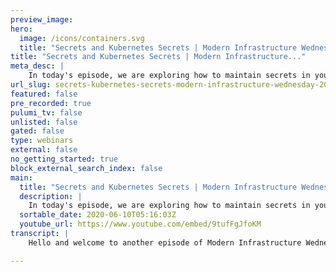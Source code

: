 ```yaml
---
preview_image:
hero:
  image: /icons/containers.svg
  title: "Secrets and Kubernetes Secrets | Modern Infrastructure Wednesday 2020-06-10"
title: "Secrets and Kubernetes Secrets | Modern Infrastructure..."
meta_desc: |
    In today's episode, we are exploring how to maintain secrets in your infrastructure as code programs and how to provide a secret into a Kubernetes ...
url_slug: secrets-kubernetes-secrets-modern-infrastructure-wednesday-20200610
featured: false
pre_recorded: true
pulumi_tv: false
unlisted: false
gated: false
type: webinars
external: false
no_getting_started: true
block_external_search_index: false
main:
  title: "Secrets and Kubernetes Secrets | Modern Infrastructure Wednesday 2020-06-10"
  description: |
    In today's episode, we are exploring how to maintain secrets in your infrastructure as code programs and how to provide a secret into a Kubernetes cluster. Code for this episode available here:  https://github.com/pulumi/pulumitv/tree/master/modern-infrastructure-wednesday/2020-06-10  The examples are in TypeScript but Pulumi makes it easy to stand up infrastructure in your favorite languages including Python, JavaScript, Go, and .NET - saving time over legacy tools like CloudFormation and Hashicorp Terraform.  https://www.pulumi.com/docs/get-started/?utm_campaign=PulumiTV&utm_source=youtube.com&utm_medium=video
  sortable_date: 2020-06-10T05:16:03Z
  youtube_url: https://www.youtube.com/embed/9tufFgJfoKM
transcript: |
    Hello and welcome to another episode of Modern Infrastructure Wednesday. Today, we're gonna be talking about secrets and Kin secrets. So we'll talk about these two topics. Uh It should be actually a very, fairly short episode, but hopefully very insightful around just handling secrets in Pulumi and how to deal with secrets in. Let's get started. So I have a project here. We're doing this in typescript today. Uh Last couple episodes were in other languages. So I decided to do some typescript. And uh today, uh first, I guess let's just talk about like generating a value and then also like, what does it mean for something to be secret? Um So in Pulumi, there's this concept of secrets and, and same thing in communities and they're slightly different in terms of what they do. Um But first, let's start to like, let's just ate some data. So we can actually do this with the random package. So I've imported the random package here. I'm in a Pulumi uh environment already. And so we can actually just do something like this. We can just say constant, you know, like value uh equals and we can say we can give the new random and we can, you know, say we want a password. Um So we'll give it a name and uh this takes a length. Uh And I believe that's all we need. Uh You can see all these other options are optional. So let's give it a length of 16 and let's uh get that, let's export that value. So we'll call this export uh pw oops and yeah, result. OK. So this should just give us a random value. And um let's see how, let's see what this does. Mhm So you can see we create this resource random password and you can see we export and you can see in plain text, we have this, this password. Um And so obviously, that's not what we want. We want this to be a actually, you know AAA value that's secret and, and encrypted in our state. So if we, if we look at, you know Pulumi stack export, uh if we look at this, uh we can also see here that this is just right there straight out in the open uh completely unencrypted. And so that's not really what we want. Uh We want this to be a secret. So how do we do that? We can actually use this thing in bloomy called uh additional secret outputs. And this lets us specify if there are any fields uh that we want to be marked as secret. So in this case, we want the result to be marked as secret and we can run Pulumi up again and let's see what this does. So you can see it's actually gonna change this from what it used to be into a secret. So if we run this and now we go and try to look at our sack, uh we can actually see that here. Now, it's, it's, it's, it's an encrypted value. So this is no longer uh in plain text in our, in our state. Uh It's, it's nicely hidden. Um And, and this is related to the idea that, you know, when you, when you have configuration in Pulumi, so if you have Pulumi config set, you know, let's call this uh uh key and we have some value. Uh It's just called value um you know, in the config uh oops, uh it's just, it's just there, right? Key value. And so again, you know, in a configuration, you could have things that are secret as well. So we can actually do this. And if we do, if we look at that, now, we can see that this is actually marked as, as a secret. And so if we, if we actually look at the file, um we can see here, it's actually a it's a secure string. So this is this is also encrypted uh using, using the secret provider. So that's kind of the, the si similar things are happening there, we can actually bring that value in. So if we um and so let's we bring in the config and then we can say, and so we can try to export this and we'll see what happens and we should see the same thing you can see here, the, the secret key is still a secret. And so it's, it's never exposed uh in plain text, even though um obviously, we, we know during the program execution what the value of this is. So at any point during the execution of this program, we can pass these in to other things. And so this is where uh cupidity secrets come in. Uh or what, what I, what I want to talk about today. Um So you can totally imagine, you know, you wanna provide this secret value uh in your cluster and use it in some way. And so you could do uh something like this. And so you can create a uh this is the a secret that's native to the community is API and this takes uh so some arguments and here we'll give it the string data and let's call this, you know, uh key and we can give it the value and here we can give the the secret. And once again, you know, let, let's, let's just verify that uh this is all nicely um nicely hidden. Uh we can export this. And so now you can see if we're gonna go create this, this community secret. I, I'm running mini cube on my machine. So it's gonna, it's gonna stick into, into my local uh mini cube cluster. And you can see once again that, you know, the secret is actually the secret this is passed through. Uh So what's nice is, is, you know, here you can see that this was marked as a secret and because it's still secret, the, it, it, it, it uh the secret propagates through to, to the other uh outputs of this particular of this particular resource. So here it is still secret because when it came in, it was secret. Uh And so secret is, is something that, that propagates throughout the program. Uh And so if we, if we go back to our uh sack export and we kind of look at what's in here. Uh If we come down here, you can see in our resources, you know, all this stuff, all these outputs are always uh always encrypted. And so, so none of those things are ever exposed um to the program. And you can see here in, in the resource itself, same thing uh those are never really exposed uh in any way. Uh Except, you know, obviously until it's until it's used at run time. Uh So whether that's, you know, in, in the communities, if we, you know, if you're using, using Q cuddle or in some other, you know, some other fashion uh by obviously by the pod uh for, for uh for the service. So I just want to kind of walk through uh the various ways of, of making secrets and passing secrets around and then also finally uh creating a secret uh in communities. So hopefully, secrets are no longer a secret to you and you'll be able to use them with great success in your programs. So thanks for watching, please follow us on Twitter uh at Pulumi Corp or follow me directly at LMZN. Uh Please like this video and also subscribe to Pulumi TV. Uh Make sure you hit that little alert button to get notified of new episodes. Uh We'll do modern inscription Wednesdays, obviously, every Wednesday. But also uh make sure you get alerted to all the great content that we're posting to our youtube channel. Thanks for watching and see you next week.

---
```

